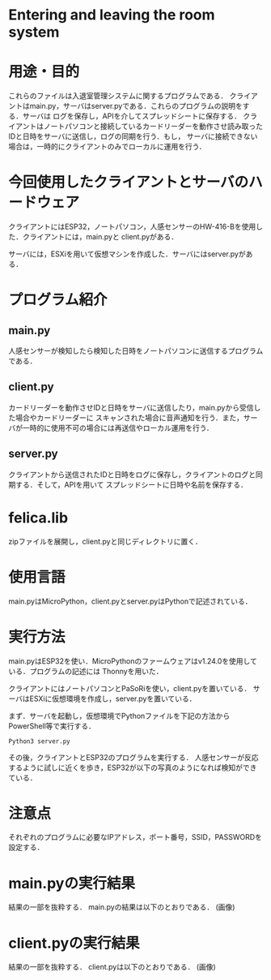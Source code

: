 # Entering and leaving the room system

# 用途・目的
これらのファイルは入退室管理システムに関するプログラムである．
クライアントはmain.py，サーバはserver.pyである．これらのプログラムの説明をする．サーバは
ログを保存し，APIを介してスプレッドシートに保存する．
クライアントはノートパソコンと接続しているカードリーダーを動作させ読み取ったIDと日時をサーバに送信し，ログの同期を行う．もし，
サーバに接続できない場合は，一時的にクライアントのみでローカルに運用を行う．

# 今回使用したクライアントとサーバのハードウェア
クライアントにはESP32，ノートパソコン，人感センサーのHW-416-Bを使用した．クライアントには，main.pyと
client.pyがある．

サーバには，ESXiを用いて仮想マシンを作成した．サーバにはserver.pyがある．

# プログラム紹介
## main.py
人感センサーが検知したら検知した日時をノートパソコンに送信するプログラムである．

## client.py
カードリーダーを動作させIDと日時をサーバに送信したり，main.pyから受信した場合やカードリーダーに
スキャンされた場合に音声通知を行う．また，サーバが一時的に使用不可の場合には再送信やローカル運用を行う．

## server.py
クライアントから送信されたIDと日時をログに保存し，クライアントのログと同期する．そして，APIを用いて
スプレッドシートに日時や名前を保存する．

# felica.lib
zipファイルを展開し，client.pyと同じディレクトリに置く．

# 使用言語
main.pyはMicroPython，client.pyとserver.pyはPythonで記述されている．

# 実行方法
main.pyはESP32を使い．MicroPythonのファームウェアはv1.24.0を使用している．プログラムの記述には
Thonnyを用いた．

クライアントにはノートパソコンとPaSoRiを使い，client.pyを置いている．
サーバはESXiに仮想環境を作成し，server.pyを置いている．

まず．サーバを起動し，仮想環境でPythonファイルを下記の方法からPowerShell等で実行する．
~~~
Python3 server.py
~~~

その後，クライアントとESP32のプログラムを実行する．
人感センサーが反応するように試しに近くを歩き，ESP32が以下の写真のようになれば検知ができている．

# 注意点
それぞれのプログラムに必要なIPアドレス，ポート番号，SSID，PASSWORDを設定する．

# main.pyの実行結果
結果の一部を抜粋する．
main.pyの結果は以下のとおりである．
(画像)

# client.pyの実行結果
結果の一部を抜粋する．
client.pyは以下のとおりである．
(画像)
